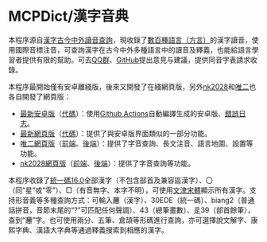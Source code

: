 # MCPDict/漢字音典

本程序源自[漢字古今中外讀音查詢](https://github.com/MaigoAkisame/MCPDict)，現收錄了[數百種語言（方言）](https://geojson.io/#id=github:osfans/MCPDict/blob/master/%E6%96%B9%E8%A8%80.geojson&map=3.02/37.65/108.48)的漢字讀音，使用國際音標注音，可查詢漢字在古今中外多種語言中的讀音及釋義，也能給語言學習者提供有限的幫助。可去[QQ群](mqqopensdkapi://bizAgent/qm/qr?url=http%3A%2F%2Fqm.qq.com%2Fcgi-bin%2Fqm%2Fqr%3Ffrom%3Dapp%26p%3Dandroid%26jump_from%3Dwebapi%26k%3D-hNzAQCgZQL-uIlhFrxWJ56umCexsmBi)、[GitHub](https://github.com/osfans/MCPDict)提出意見与建議，提供同音字表請求收錄。

本程序最開始僅有安卓離綫版，後來又開發了在綫網頁版，另外[nk2028](https://github.com/nk2028)和[唯二](https://github.com/vearvip)也各自開發了網頁版：
- [最新安卓版](https://github.com/osfans/MCPDict/releases/tag/latest)（[代碼](https://github.com/osfans/MCPDict)）：使用[Github Actions](https://github.com/osfans/MCPDict/actions)自動編譯生成的安卓版、[錯誤日志](https://mcpdict.sourceforge.io/warnings.txt)。  
- [最新網頁版](https://mcpdict.sourceforge.io/)（[代碼](https://github.com/osfans/MCPDict/tree/master/cgi/cgi-bin)）：提供了與安卓版界面類似的一部分功能。  
- [唯二網頁版](https://mcpdict.vear.vip/)（[前端](https://github.com/vearvip/mcpdict-frontend)、[後端](https://github.com/vearvip/mcpdict-backend)）：提供了字音查詢、長文注音、語言地圖、設置等功能。  
- [nk2028網頁版](https://nk2028.shn.hk/hdqt/)（[前端](https://github.com/nk2028/hdqt)、[後端](https://github.com/nk2028/hdqt-server)）：提供了字音查詢等功能。  

本程序收錄了[統一碼16.0](https://www.unicode.org/reports/tr38/tr38-37.html)全部漢字（不包含部首及兼容區漢字）、〇（同“星”或“零”）、□（有音無字、本字不明），可使用[文津宋體](https://github.com/takushun-wu/WenJinMincho)顯示所有漢字。支持形音義等多種查詢方式：可輸入𰻞（漢字）、30EDE（統一碼）、biang2（普通話拼音，音節末尾的“?”可匹配任何聲調）、43（總筆畫數）、辵39（部首餘筆），查到“𰻞”字。也可使用兩分、五筆、倉頡等形碼進行查詢，亦可選擇說文解字、康熙字典、漢語大字典等通過釋義搜索到相應的漢字。


